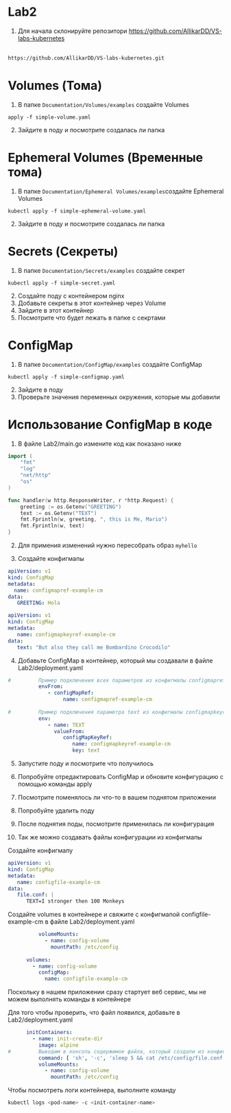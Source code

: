# Lab2

1. Для начала склонируйте репозитори https://github.com/AllikarDD/VS-labs-kubernetes  
   ‍

```bash
https://github.com/AllikarDD/VS-labs-kubernetes.git
```

# Volumes (Тома)

1. В папке `Documentation/Volumes/examples`​ создайте Volumes

```shell
apply -f simple-volume.yaml
```

2. Зайдите в поду и посмотрите создалась ли папка

# Ephemeral Volumes (Временные тома)

1. В папке `Documentation/Ephemeral Volumes/examples`​ создайте Ephemeral Volumes

```shell
kubectl apply -f simple-ephemeral-volume.yaml
```

2. Зайдите в поду и посмотрите создалась ли папка

# Secrets (Секреты)

1. В папке `Documentation/Secrets/examples`​ создайте секрет

```shell
kubectl apply -f simple-secret.yaml
```

2. Создайте поду с контейнером nginx
3. Добавьте секреты в этот контейнер через Volume
4. Зайдите в этот контейнер
5. Посмотрите что будет лежать в папке с секртами

# ConfigMap

1. В папке `Documentation/ConfigMap/examples`​ создайте ConfigMap

```shell
kubectl apply -f simple-configmap.yaml
```

2. Зайдите в поду
3. Проверьте значения переменных окружения, которые мы добавили

# Использование ConfigMap в коде

1. В файле Lab2/main.go измените код как показано ниже

```go
import (
	"fmt"
	"log"
	"net/http"
	"os"
)

func handler(w http.ResponseWriter, r *http.Request) {
    greeting := os.Getenv("GREETING")
    text := os.Getenv("TEXT")
    fmt.Fprintln(w, greeting, ", this is Me, Mario")
    fmt.Fprintln(w, text)
}
```

2. Для примения изменений нужно пересобрать образ `myhello`​

3. Создайте конфигмапы

```yaml
apiVersion: v1
kind: ConfigMap
metadata:
  name: configmapref-example-cm
data:
   GREETING: Hola
```

```yaml
apiVersion: v1
kind: ConfigMap
metadata:
   name: configmapkeyref-example-cm
data:
   text: "But also they call me Bombardino Crocodilo"
```

4. Добавьте ConfigMap в контейнер, который мы создавали в файле  Lab2/deployment.yaml

```yaml
#         Пример подключения всех параметров из конфигмапы configmapref-example-cm
          envFrom:
             - configMapRef:
                  name: configmapref-example-cm
                  
#         Пример подключения параметра text из конфигмапы configmapkeyref-example-cm
          env:
             - name: TEXT
               valueFrom:
                  configMapKeyRef:
                     name: configmapkeyref-example-cm
                     key: text
```

5. Запустите поду и посмотрите что получилось
6. Попробуйте отредактировать ConfigMap и обновите конфигурацию с помощью команды apply
7. Посмотрите поменялось ли что-то в вашем поднятом приложении
8. Попробуйте удалить поду
9. После поднятия поды, посмотрите применилась ли конфигурация

10. Так же можно создавать файлы конфигурации из конфигмапы

Создайте конфигмапу
```yaml
apiVersion: v1
kind: ConfigMap
metadata:
   name: configfile-example-cm
data:
   file.conf: |
      TEXT=I stronger then 100 Monkeys
```
Создайте volumes в контейнере и свяжите с конфигмапой configfile-example-cm в файле  Lab2/deployment.yaml
```yaml
          volumeMounts:
            - name: config-volume
              mountPath: /etc/config
          
      volumes:
        - name: config-volume
          configMap:
            name: configfile-example-cm
```
Поскольку в нашем приложении сразу стартует веб сервис, мы не можем выполнять команды в контейнере 

Для того чтобы проверить, что файл появился, добавьте в Lab2/deployment.yaml
```yaml
      initContainers:
        - name: init-create-dir
          image: alpine
#         Выводим в консоль содержимое файла, который создали из конфигмапы
          command: [ 'sh', '-c', 'sleep 5 && cat /etc/config/file.conf' ]
          volumeMounts:
            - name: config-volume
              mountPath: /etc/config
```
Чтобы посмотреть логи контейнера, выполните команду 
```bash
kubectl logs <pod-name> -c <init-container-name>
```